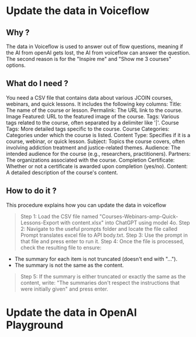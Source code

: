 # Update the data in Voiceflow

## Why ? 
The data in Voiceflow is used to answer out of flow questions, meaning if the AI from openAI gets lost, the AI from voiceflow can answer the question. The second reason is for the "Inspire me" and "Show me 3 courses" options.

## What do I need ? 
You need a CSV file that contains data about various JCOIN courses, webinars, and quick lessons. It includes the following key columns:
Title: The name of the course or lesson.
Permalink: The URL link to the course.
Image Featured: URL to the featured image of the course.
Tags: Various tags related to the course, often separated by a delimiter like '|'.
Course Tags: More detailed tags specific to the course.
Course Categories: Categories under which the course is listed.
Content Type: Specifies if it is a course, webinar, or quick lesson.
Subject: Topics the course covers, often involving addiction treatment and justice-related themes.
Audience: The intended audience for the course (e.g., researchers, practitioners).
Partners: The organizations associated with the course.
Completion Certificate: Whether or not a certificate is awarded upon completion (yes/no).
Content: A detailed description of the course's content.

## How to do it ?  

This procedure explains how you can update the data in voiceflow

>Step 1: Load the CSV file named "Courses-Webinars-amp-Quick-Lessons-Export with content.xlsx" into ChatGPT using model 4o.
>Step 2: Navigate to the useful prompts folder and locate the file called Prompt translates excel file to API body.txt.
>Step 3: Use the prompt in that file and press enter to run it.
>Step 4: Once the file is processed, check the resulting file to ensure:
- The summary for each item is not truncated (doesn't end with "...").
- The summary is not the same as the content.
>Step 5: If the summary is either truncated or exactly the same as the content, write: "The summaries don't respect the instructions that were initially given" and press enter.



# Update the data in OpenAI Playground